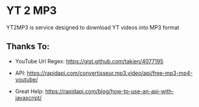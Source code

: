 # YT 2 MP3
YT2MP3 is service designed to download YT videos into MP3 format

## Thanks To:
- YouTube Url Regex: https://gist.github.com/takien/4077195

- API: https://rapidapi.com/convertisseur.mp3.video/api/free-mp3-mp4-youtube/

- Great Help: https://rapidapi.com/blog/how-to-use-an-api-with-javascript/
